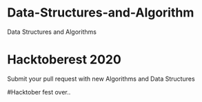 # Data-Structures-and-Algorithm
Data Structures and Algorithms

# Hacktoberest 2020
Submit your pull request with new Algorithms and Data Structures

#Hacktober fest over..
